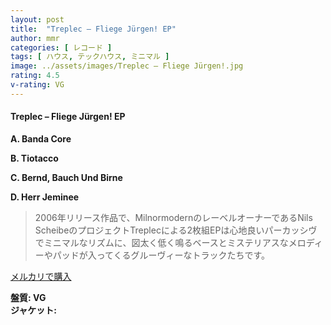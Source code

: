 ```yaml
---
layout: post
title:  "Treplec – Fliege Jürgen! EP"
author: mmr
categories: [ レコード ]
tags: [ ハウス, テックハウス, ミニマル ]
image: ../assets/images/Treplec – Fliege Jürgen!.jpg
rating: 4.5
v-rating: VG
---
```


#### Treplec – Fliege Jürgen! EP

**A. Banda Core**

**B. Tiotacco**

**C. Bernd, Bauch Und Birne**

**D. Herr Jeminee**

> 2006年リリース作品で、MilnormodernのレーベルオーナーであるNils ScheibeのプロジェクトTreplecによる2枚組EPは心地良いパーカッシヴでミニマルなリズムに、図太く低く鳴るベースとミステリアスなメロディーやパッドが入ってくるグルーヴィーなトラックたちです。



[メルカリで購入](https://jp.mercari.com/item/m10439786369)


<div class="mt-4 mb-4 d-flex align-items-center">
<strong class="mr-1">盤質: VG</strong>
</div>
<div class="mt-4 mb-4 d-flex align-items-center">
<strong class="mr-1">ジャケット: </strong>
</div>